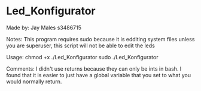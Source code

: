 # Led_Konfigurator

Made by:
Jay Males
s3486715

Notes:
This program requires sudo because it is edditing system files
unless you are superuser, this script will not be able to edit the leds

Usage:
chmod +x ./Led_Konfigurator
sudo ./Led_Konfigurator


Comments:
I didn't use returns because they can only be ints in bash. I found that it is easier to just have a global variable that you set to what you would normally return.
